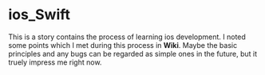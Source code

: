# ios_Swift
This is a story contains the process of learning ios development. 
I noted some points which I met during this process in **Wiki**. Maybe the basic principles and any bugs can be regarded as simple ones in the future, but it truely impress me right now. 





 








